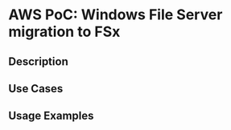 # AWS PoC: Windows File Server migration to FSx

## Description

<!-- WRITE A DESCRIPTION -->

## Use Cases

<!-- WRITE DIFFERENT USE CASES -->

## Usage Examples

<!-- GIVE SOME PARTICULAR USAGE EXAMPLES -->
